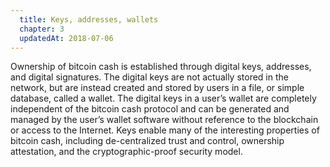 ```yaml
---
  title: Keys, addresses, wallets
  chapter: 3
  updatedAt: 2018-07-06
---
```

Ownership of bitcoin cash is established through digital keys, addresses, and digital signatures. The digital keys are not actually stored in the network, but are instead created and stored by users in a file, or simple database, called a wallet. The digital keys in a user’s wallet are completely independent of the bitcoin cash protocol and can be generated and managed by the user’s wallet software without reference to the blockchain or access to the Internet. Keys enable many of the interesting properties of bitcoin cash, including de-centralized trust and control, ownership attestation, and the cryptographic-proof security model.

